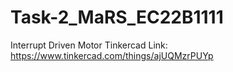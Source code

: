 # Task-2_MaRS_EC22B1111
Interrupt Driven Motor
Tinkercad Link: https://www.tinkercad.com/things/ajUQMzrPUYp
